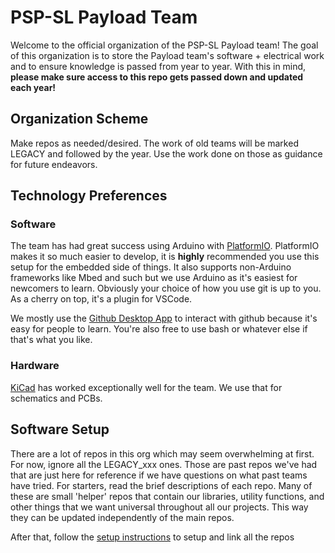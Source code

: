 # PSP-SL Payload Team
Welcome to the official organization of the PSP-SL Payload team!
The goal of this organization is to store the Payload team's software + electrical work and to ensure knowledge is passed from year to year. With this in mind, **please make sure access to this repo gets passed down and updated each year!**


## Organization Scheme
Make repos as needed/desired. The work of old teams will be marked LEGACY and followed by the year. Use the work done on those as guidance for future endeavors.

## Technology Preferences
### Software
The team has had great success using Arduino with [PlatformIO](https://platformio.org/). PlatformIO makes it so much easier to develop, it is **highly** recommended you use this setup for the embedded side of things. It also supports non-Arduino frameworks like Mbed and such but we use Arduino as it's easiest for newcomers to learn.
Obviously your choice of how you use git is up to you. As a cherry on top, it's a plugin for VSCode. 

We mostly use the [Github Desktop App](https://desktop.github.com/) to interact with github because it's easy for people to learn. You're also free to use bash or whatever else if that's what you like.
### Hardware
[KiCad](https://www.kicad.org/) has worked exceptionally well for the team. We use that for schematics and PCBs. 

## Software Setup
There are a lot of repos in this org which may seem overwhelming at first. For now, ignore all the LEGACY_xxx ones. Those are past repos we've had that are just here for reference if we have questions on what past teams have tried. For starters, read the brief descriptions of each repo. Many of these are small 'helper' repos that contain our libraries, utility functions, and other things that we want universal throughout all our projects. This way they can be updated independently of the main repos.


After that, follow the [setup instructions](https://github.com/PSP-SL-Payload/.github/blob/main/README.md) to setup and link all the repos


